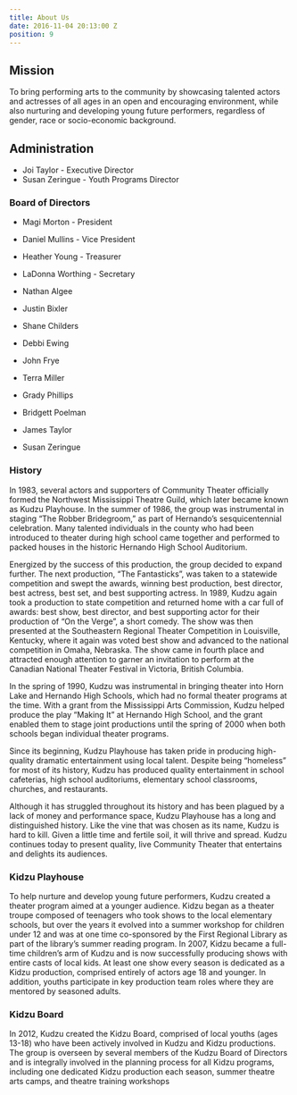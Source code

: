 ```yaml
---
title: About Us
date: 2016-11-04 20:13:00 Z
position: 9
---
```


## Mission
To bring performing arts to the community by showcasing talented actors and actresses of all ages in an open and encouraging environment, while also nurturing and developing young future performers, regardless of gender, race or socio-economic background.

## Administration

* Joi Taylor - Executive Director
* Susan Zeringue - Youth Programs Director

### Board of Directors
* Magi Morton - President
* Daniel Mullins - Vice President
* Heather Young - Treasurer
* LaDonna Worthing - Secretary

* Nathan Algee
* Justin Bixler
* Shane Childers
* Debbi Ewing
* John Frye
* Terra Miller
* Grady Phillips
* Bridgett Poelman
* James Taylor
* Susan Zeringue

### History

In 1983, several actors and supporters of Community Theater officially formed the Northwest Mississippi Theatre Guild, which later became known as Kudzu Playhouse.  In the summer of 1986, the group was instrumental in staging “The Robber Bridegroom,” as part of Hernando’s sesquicentennial celebration. Many talented individuals in the county who had been introduced to theater during high school came together and performed to packed houses in the historic Hernando High School Auditorium.

Energized by the success of this production, the group decided to expand further.  The next production, “The Fantasticks”, was taken to a statewide competition and swept the awards, winning best production, best director, best actress, best set, and best supporting actress. In 1989, Kudzu again took a production to state competition and returned home with a car full of awards: best show, best director, and best supporting actor for their production of “On the Verge”, a short comedy. The show was then presented at the Southeastern Regional Theater Competition in Louisville, Kentucky, where it again was voted best show and advanced to the national competition in Omaha, Nebraska. The show came in fourth place and attracted enough attention to garner an invitation to perform at the Canadian National Theater Festival in Victoria, British Columbia.

In the spring of 1990, Kudzu was instrumental in bringing theater into Horn Lake and Hernando High Schools, which had no formal theater programs at the time. With a grant from the Mississippi Arts Commission, Kudzu helped produce the play “Making It” at Hernando High School, and the grant enabled them to stage joint productions until the spring of 2000 when both schools began individual theater programs.

Since its beginning, Kudzu Playhouse has taken pride in producing high-quality dramatic entertainment using local talent. Despite being “homeless” for most of its history, Kudzu has produced quality entertainment in school cafeterias, high school auditoriums, elementary school classrooms, churches, and restaurants.

Although it has struggled throughout its history and has been plagued by a lack of money and performance space, Kudzu Playhouse has a long and distinguished history. Like the vine that was chosen as its name, Kudzu is hard to kill. Given a little time and fertile soil, it will thrive and spread. Kudzu continues today to present quality, live Community Theater that entertains and delights its audiences.

### Kidzu Playhouse

To help nurture and develop young future performers, Kudzu created a theater program aimed at a younger audience. Kidzu began as a theater troupe composed of teenagers who took shows to the local elementary schools, but over the years it evolved into a summer workshop for children under 12 and was at one time co-sponsored by the First Regional Library as part of the library’s summer reading program. In 2007, Kidzu became a full-time children’s arm of Kudzu and is now successfully producing shows with entire casts of local kids.  At least one show every season is dedicated as a Kidzu production, comprised entirely of actors age 18 and younger. In addition, youths participate in key production team roles where they are mentored by seasoned adults.

### Kidzu Board

In 2012, Kudzu created the Kidzu Board, comprised of local youths (ages 13-18) who have been actively involved in Kudzu and Kidzu productions.  The group is overseen by several members of the Kudzu Board of Directors and is integrally involved in the planning process for all Kidzu programs, including one dedicated Kidzu production each season, summer theatre arts camps, and theatre training workshops